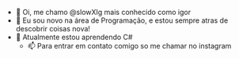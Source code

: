 - 👋 Oi, me chamo @slowXIg mais conhecido como igor
- 👀 Eu sou novo na área de Programação, e estou sempre atras de descobrir coisas nova!
- 🌱 Atualmente estou aprendendo C#
  - 📫 Para entrar em contato comigo so me chamar no instagram

